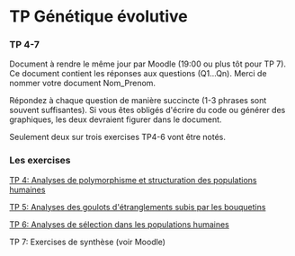 # TP Génétique évolutive


### TP 4-7

Document à rendre le même jour par Moodle (19:00 ou plus tôt pour TP 7). Ce document contient les réponses aux questions (Q1...Qn). Merci de nommer votre document Nom_Prenom.

Répondez à chaque question de manière succincte (1-3 phrases sont souvent suffisantes). Si vous êtes obligés d'écrire du code ou générer des graphiques, les deux devraient figurer dans le document.

Seulement deux sur trois exercises TP4-6 vont être notés.


### Les exercises

[TP 4: Analyses de polymorphisme et structuration des populations humaines](./TP_4_Structure_pop_humaines)

[TP 5: Analyses des goulots d'étranglements subis par les bouquetins](./TP_5_Goulots_bouquetins)

[TP 6: Analyses de sélection dans les populations humaines](./TP_6_Selection_pop_humaines)

TP 7: Exercises de synthèse (voir Moodle)
